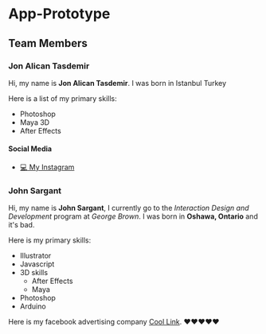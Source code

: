 # App-Prototype

## Team Members

### Jon Alican Tasdemir

Hi, my name is **Jon Alican Tasdemir**. I was born in Istanbul Turkey

Here is a list of my primary skills:
* Photoshop
* Maya 3D
* After Effects

#### Social Media

*  [:computer: My Instagram](https://www.instagram.com/jacknsoda/)



### John Sargant

Hi, my name is **John Sargant**, I currently go to the _Interaction Design and Development_ program at *George Brown*. I was born in **Oshawa, Ontario** and it's bad.

Here is my primary skills:
* Illustrator
* Javascript
* 3D skills
    * After Effects
    * Maya
* Photoshop
* Arduino

Here is my facebook advertising company [Cool Link](www.facebook.com/chariottravel).
:heart::heart::heart::heart::heart:
